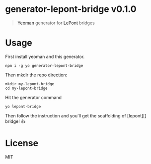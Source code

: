 # generator-lepont-bridge v0.1.0

> [Yeoman](https://yeoman.io/) generator for [LePont](https://github.com/kt3k/lepont) bridges

# Usage

First install yeoman and this generator.

```
npm i -g yo generator-lepont-bridge
```

Then mkdir the repo direction:

```
mkdir my-lepont-bridge
cd my-lepont-bridge
```

Hit the generator command
```
yo lepont-bridge
```

Then follow the instruction and you'll get the scaffolding of [lepont][] bridge! 👍

# License

MIT

